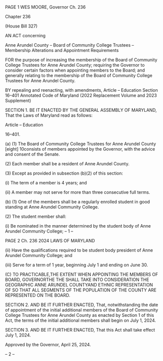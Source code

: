PAGE 1
WES MOORE, Governor Ch. 236

Chapter 236

(House Bill 327)

AN ACT concerning

Anne Arundel County – Board of Community College Trustees – Membership
Alterations and Appointment Requirements

FOR the purpose of increasing the membership of the Board of Community College
Trustees for Anne Arundel County; requiring the Governor to consider certain
factors when appointing members to the Board; and generally relating to the
membership of the Board of Community College Trustees for Anne Arundel County.

BY repealing and reenacting, with amendments,
Article – Education
Section 16–401
Annotated Code of Maryland
(2022 Replacement Volume and 2023 Supplement)

SECTION 1. BE IT ENACTED BY THE GENERAL ASSEMBLY OF MARYLAND,
That the Laws of Maryland read as follows:

Article – Education

16–401.

(a) (1) The Board of Community College Trustees for Anne Arundel County
[eight] 10consists of members appointed by the Governor, with the advice and consent of
the Senate.

(2) Each member shall be a resident of Anne Arundel County.

(3) Except as provided in subsection (b)(2) of this section:

(i) The term of a member is 4 years; and

(ii) A member may not serve for more than three consecutive full
terms.

(b) (1) One of the members shall be a regularly enrolled student in good
standing at Anne Arundel Community College.

(2) The student member shall:

(i) Be nominated in the manner determined by the student body of
Anne Arundel Community College;
– 1 –

PAGE 2
Ch. 236 2024 LAWS OF MARYLAND

(ii) Have the qualifications required to be student body president of
Anne Arundel Community College; and

(iii) Serve for a term of 1 year, beginning July 1 and ending on June
30.

(C) TO PRACTICABLE,THE EXTENT WHEN APPOINTING THE MEMBERS OF
BOARD, GOVERNORTHE THE SHALL TAKE INTO CONSIDERATION THE GEOGRAPHIC
ANNE ARUNDEL COUNTYAND ETHNIC REPRESENTATION OF SO THAT ALL
SEGMENTS OF THE POPULATION OF THE COUNTY ARE REPRESENTED ON THE
BOARD.

SECTION 2. AND BE IT FURTHER ENACTED, That, notwithstanding the date of
appointment of the initial additional members of the Board of Community College Trustees
for Anne Arundel County as enacted by Section 1 of this Act, the terms of the initial
additional members shall begin on July 1, 2024.

SECTION 3. AND BE IT FURTHER ENACTED, That this Act shall take effect July
1, 2024.

Approved by the Governor, April 25, 2024.

– 2 –
